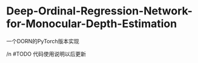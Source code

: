 # Deep-Ordinal-Regression-Network-for-Monocular-Depth-Estimation
一个DORN的PyTorch版本实现

/n
#TODO
代码使用说明以后更新
